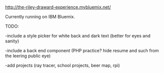 http://the-riley-draward-experience.mybluemix.net/

Currently running on IBM Bluemix.


TODO:

-include a style picker for white back and dark text (better for eyes and sanity)

-include a back end component (PHP practice? hide resume and such from the leering public eye)

-add projects (ray tracer, school projects, beer map, rpi)
